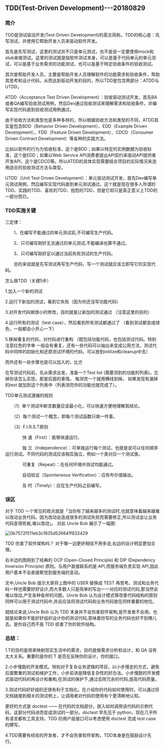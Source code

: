 ## TDD(Test-Driven Development)---20180829
### 简介
TDD是测试驱动开发(Test-Driven Development)的英文简称。TDD的核心是：先写测试，并使用它帮助开发人员来驱动软件开发。

首先是先写测试，这里的测试并不只是单元测试，也不是说一定要使用mock和stub来做测试。这里的测试就是指软件测试本身，可以是基于代码单元的单元测试，可以是基于业务需求的功能测试，也可以是基于特定验收条件的验收测试。

其次是帮助开发人员，主要是帮助开发人员理解软件的功能需求和验收条件，帮助其思考和设计代码，从而达到驱动开发的目的，所以TDD是包含两部分：ATDD与UTDD。

ATDD（Acceptance Test Driven Development）：验收驱动测试开发，首先BA或者QA编写验收测试用例，然后Dev通过验收测试来理解需求和验收条件，并编写实现代码直到验收测试用例通过。

由于验收方法和类型也是多种多样的，所以根据验收方法和类型的不同，ATDD其实是包含BDD（Behavior Driven Development）、EDD（Example Driven Development），FDD（Feature Driven Development）、CDCD（Consumer Driven Contract Development）等各种的实践方法。

比如以软件的行为为验收标准，这个是BDD；如果以特定的实例数据为验收标准，这个是EDD；如果以Web Service API消费者提出API契约来驱动API提供者开发API，这个是CDCD等。所以ATDD的具体实现需要结合项目的实际情况来选用适合的验收测试方法与类型。

UTDD（Unit Test Driven Development）：单元驱动测试开发，首先Dev编写单元测试用例，然后编写实现代码直到单元测试通过。这个就是现在很多人所谓的TDD、实践的TDD、喜欢的TDD、抱怨的TDD，但是它却只是真正意义上TDD的一部分而已。

### TDD实施关键
三定律：

　　1、在编写不能通过的单元测试前,不可编写生产代码。

　　2、只可编写刚好无法通过的单元测试,不能编译也算不通过。

　　3、只可编写刚好足以通过当前失败测试的生产代码。

　　总的来说就是先写测试再写生产代码，写一个测试就应该立即写它的实现代码。
  
  怎么做TDD（关键5步）

1.加入一个新的测试

2.运行下新加的测试，看到它失败（因为你还没写功能代码）

3.对开发代码做很小的修改，目的就是让新加的测试通过 （注意这里的目的）

4.运行所有的测试（test case），然后看到所有测试都通过了 （看到测试都变成绿色，一般都会小开心一下）

5.移掉重复的代码，对代码进行重构 （既包括功能代码，也包括测试代码。特别注意红色的字串 一般会有重复，还有一些代码可以抽出来变成公用方法，测试代码中同样的初始化和还原测试环境的代码，可以放到intilize和cleanup中去）

   而外还有一些步骤也是可以加入的，比方

在写测试代码前，先从需求出发，准备一个Test list (需要测到的功能的列表)。忘掉你该怎么实现，那是后面的事情。
每测完一个就用横线划掉。
如果发现有漏掉的test 就加到这个列表中（列表测完你的功能也就完成了）。

TDD单元测试遵循的规则

　　（1）单个测试中断言数量应该最小化，可以快速方便地理解其结论。

　　（2）每个测试一个概念，即每个测试函数只做一件事。

　　（3）F.I.R.S.T原则

　　　　快    速（First）：能够快速运行。

　　　　独    立（Independence）：可单独运行每个测试，也就是说可以任何顺序运行测试。不同代码的测试应该相互独立，例如一个类对应一个测试类。

　　　　可重复（Repeat）：在任何环境中测试均能通过。

　　　　自动验证（Spontaneous Verification）：应有布尔值输出。

　　　　及    时（Timely）：应在生产代码之前编写。

### 误区
对于 TDD 一个常见的观点就是「当你有了越来越多的测试时,也就意味着越来越难以改动业务代码。因为改动会造成很多的测试失败而需要修正,所以测试会让业务代码变得死板,难以改动」。
对此 Uncle Bob 展示了一幅图:

![0b7572f511eb3c1835d526641f832429](https://user-images.githubusercontent.com/6982311/44799419-76dfb400-abe6-11e8-930e-f13aacc76037.jpg)


TDD 伤害了软件架构吗？ 
对于哪一边更好相信不用多说,右边的设计明显更加合理。


右半边的图用到了经典的 OCP (Open-Closed Principle) 和 DIP (Dependency Inversion Principle) 原则。与用户直接联系的是 API,而服务端负责实现 API,因此用户基本不会直接察觉到服务端的变动。


文中,Uncle Bob 提示大家将上图中的 USER 替换成 TEST 再思考。测试和业务代码一样也需要好好设计,而大多数人只是简单的写出一一对应的测试代码,那当然会难以改动,产生各种各样的问题。Uncle Bob 认为设计模式等改善代码结构的原则同样可以用于测试代码中,并且应该将测试代码和业务代码放在同样重要的地位。


就结论来说,Uncle Bob 认为 TDD 本身并不会伤害软件架构,是开发者不会用。也就是如果你不能好好组织设计你的测试代码,意味着你写的业务代码也好不到哪儿去。是你自己而不是 TDD 损害了你的软件结构。

### 总结：

1.T的目的是用来映射现实生活中的需求，目的是做需求分析和设计，和 QA 没有太大关系。重要的是你的 T 是否在反映你的设计，你的接口。

2.小步慢跑的开发模式。特别对于复杂业务逻辑的项目，以小步慢走的方式，避免后面繁重的测试和维护工作，小步前进是降低复杂性的好办法。小步慢跑的开发模式驱动代码的再设计和重构,在测试的保护下,通过去除冗余的代码,提高代码质量。

3.测试代码好好组织还很有利于文档化。在介绍你的代码如何使用时，可以通过将文档链接到相关的测试例上，让调用者对代码的使用有个更清晰地认知。

更好的方式是 doctest —— 在代码的文档部分，嵌入如何调用该代码的示例代码，这部分代码进而变成测试的一部分。doctest 早先见于 python，现在几乎所有语言都有工具支持。TDD 的用户层接口可以考虑使用 doctest 完成 test case 的撰写。

4.TDD需要有经验的开发者，才不会伤害软件架构，TDD本身是在鼓励设计先行。

